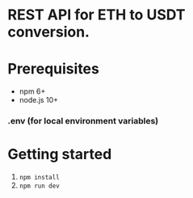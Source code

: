 # REST API for ETH to USDT conversion.

# Prerequisites
* npm 6+
* node.js 10+

### .env (for local environment variables)

# Getting started
1. ```npm install```
2. ```npm run dev```

